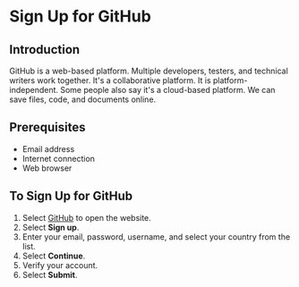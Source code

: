 # Sign Up for GitHub

## Introduction
GitHub is a web-based platform. Multiple developers, testers, and technical writers work together. It's a collaborative platform. It is platform-independent. Some people also say it's a cloud-based platform. We can save files, code, and documents online.

## Prerequisites
- Email address  
- Internet connection  
- Web browser  

## To Sign Up for GitHub
1. Select [GitHub](https://github.com/) to open the website.  
2. Select **Sign up**.  
3. Enter your email, password, username, and select your country from the list.  
4. Select **Continue**.  
5. Verify your account.  
6. Select **Submit**.
